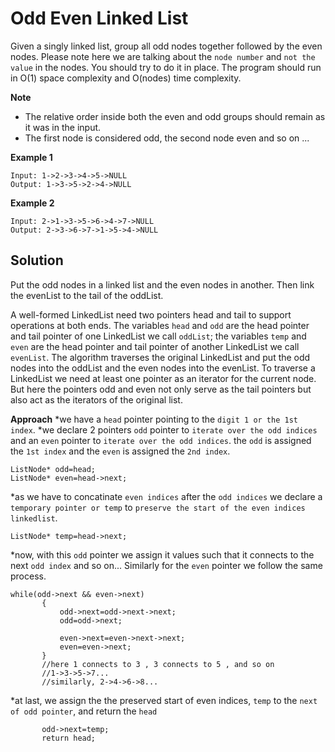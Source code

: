 # Odd Even Linked List

Given a singly linked list, group all odd nodes together followed by the even nodes. Please note here we are talking about the `node number` and `not the value` in the nodes.
You should try to do it in place. The program should run in O(1) space complexity and O(nodes) time complexity.

**Note**
* The relative order inside both the even and odd groups should remain as it was in the input.
* The first node is considered odd, the second node even and so on ...

**Example 1**

```
Input: 1->2->3->4->5->NULL
Output: 1->3->5->2->4->NULL
```

**Example 2**

```
Input: 2->1->3->5->6->4->7->NULL
Output: 2->3->6->7->1->5->4->NULL
```

## Solution
Put the odd nodes in a linked list and the even nodes in another. Then link the evenList to the tail of the oddList.

A well-formed LinkedList need two pointers head and tail to support operations at both ends. The variables `head` and `odd` are the head pointer and tail pointer of one LinkedList we call `oddList`; the variables `temp` and `even` are the head pointer and tail pointer of another LinkedList we call `evenList`. The algorithm traverses the original LinkedList and put the odd nodes into the oddList and the even nodes into the evenList. To traverse a LinkedList we need at least one pointer as an iterator for the current node. But here the pointers odd and even not only serve as the tail pointers but also act as the iterators of the original list.

**Approach**
*we have a `head` pointer pointing to the `digit 1 or the 1st index`.
*we declare 2 pointers `odd` pointer to `iterate over the odd indices` and an `even` pointer to `iterate over the odd indices`.
 the `odd` is assigned the `1st index` and the `even` is assigned the `2nd index`.
 ```
 ListNode* odd=head;
 ListNode* even=head->next;
 ```
*as we have to concatinate `even indices` after the `odd indices` we declare a `temporary pointer or temp` to `preserve the start of the even indices linkedlist`.
```
ListNode* temp=head->next;
```
*now, with this `odd` pointer we assign it values such that it connects to the next `odd index` and so on...
 Similarly for the `even` pointer we follow the same process.
 ```
 while(odd->next && even->next)
        {
            odd->next=odd->next->next;
            odd=odd->next;
            
            even->next=even->next->next;
            even=even->next;
        }
        //here 1 connects to 3 , 3 connects to 5 , and so on
        //1->3->5->7...
        //similarly, 2->4->6->8...
 ```
 *at last, we assign the the preserved start of even indices, `temp` to the `next of odd pointer`, and return the `head`
 ```
        odd->next=temp;
        return head;
 ```

